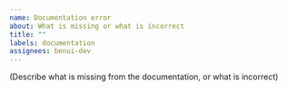 ```yaml
---
name: Documentation error
about: What is missing or what is incorrect
title: ""
labels: documentation
assignees: benui-dev
---
```


(Describe what is missing from the documentation, or what is incorrect)
